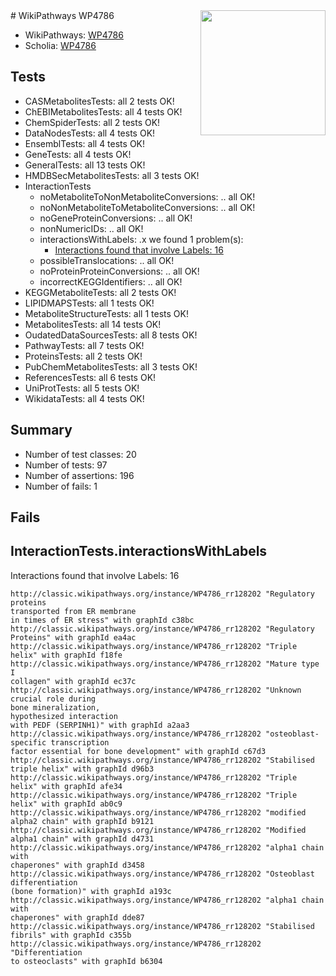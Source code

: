 <img style="float: right; width: 200px" src="https://upload.wikimedia.org/wikipedia/commons/thumb/8/83/Wplogo_with_text_500.png/640px-Wplogo_with_text_500.png" />
# WikiPathways WP4786

* WikiPathways: [WP4786](https://wikipathways.org/pathways/WP4786)
* Scholia: [WP4786](https://scholia.toolforge.org/wikipathways/WP4786)
## Tests
* CASMetabolitesTests: all 2 tests OK!
* ChEBIMetabolitesTests: all 4 tests OK!
* ChemSpiderTests: all 2 tests OK!
* DataNodesTests: all 4 tests OK!
* EnsemblTests: all 4 tests OK!
* GeneTests: all 4 tests OK!
* GeneralTests: all 13 tests OK!
* HMDBSecMetabolitesTests: all 3 tests OK!
* InteractionTests
    * noMetaboliteToNonMetaboliteConversions: .. all OK!
    * noNonMetaboliteToMetaboliteConversions: .. all OK!
    * noGeneProteinConversions: .. all OK!
    * nonNumericIDs: .. all OK!
    * interactionsWithLabels: .x we found 1 problem(s):
        * [Interactions found that involve Labels: 16](#fe97a8be)
    * possibleTranslocations: .. all OK!
    * noProteinProteinConversions: .. all OK!
    * incorrectKEGGIdentifiers: .. all OK!
* KEGGMetaboliteTests: all 2 tests OK!
* LIPIDMAPSTests: all 1 tests OK!
* MetaboliteStructureTests: all 1 tests OK!
* MetabolitesTests: all 14 tests OK!
* OudatedDataSourcesTests: all 8 tests OK!
* PathwayTests: all 7 tests OK!
* ProteinsTests: all 2 tests OK!
* PubChemMetabolitesTests: all 3 tests OK!
* ReferencesTests: all 6 tests OK!
* UniProtTests: all 5 tests OK!
* WikidataTests: all 4 tests OK!


## Summary

* Number of test classes: 20
* Number of tests: 97
* Number of assertions: 196
* Number of fails: 1

## Fails

<a name="fe97a8be" />

## InteractionTests.interactionsWithLabels

Interactions found that involve Labels: 16
```
http://classic.wikipathways.org/instance/WP4786_rr128202 "Regulatory proteins
transported from ER membrane
in times of ER stress" with graphId c38bc
http://classic.wikipathways.org/instance/WP4786_rr128202 "Regulatory
Proteins" with graphId ea4ac
http://classic.wikipathways.org/instance/WP4786_rr128202 "Triple helix" with graphId f18fe
http://classic.wikipathways.org/instance/WP4786_rr128202 "Mature type I 
collagen" with graphId ec37c
http://classic.wikipathways.org/instance/WP4786_rr128202 "Unknown crucial role during 
bone mineralization,
hypothesized interaction
with PEDF (SERPINH1)" with graphId a2aa3
http://classic.wikipathways.org/instance/WP4786_rr128202 "osteoblast-specific transcription
factor essential for bone development" with graphId c67d3
http://classic.wikipathways.org/instance/WP4786_rr128202 "Stabilised
triple helix" with graphId d96b3
http://classic.wikipathways.org/instance/WP4786_rr128202 "Triple helix" with graphId afe34
http://classic.wikipathways.org/instance/WP4786_rr128202 "Triple helix" with graphId ab0c9
http://classic.wikipathways.org/instance/WP4786_rr128202 "modified alpha2 chain" with graphId b9121
http://classic.wikipathways.org/instance/WP4786_rr128202 "Modified alpha1 chain" with graphId d4731
http://classic.wikipathways.org/instance/WP4786_rr128202 "alpha1 chain with
chaperones" with graphId d3458
http://classic.wikipathways.org/instance/WP4786_rr128202 "Osteoblast differentiation
(bone formation)" with graphId a193c
http://classic.wikipathways.org/instance/WP4786_rr128202 "alpha1 chain with
chaperones" with graphId dde87
http://classic.wikipathways.org/instance/WP4786_rr128202 "Stabilised fibrils" with graphId c355b
http://classic.wikipathways.org/instance/WP4786_rr128202 "Differentiation 
to osteoclasts" with graphId b6304
```

